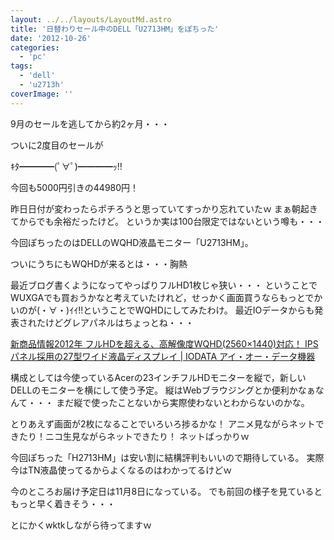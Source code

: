 ```yaml
---
layout: ../../layouts/LayoutMd.astro
title: '日替わりセール中のDELL「U2713HM」をぽちった'
date: '2012-10-26'
categories:
  - 'pc'
tags:
  - 'dell'
  - 'u2713h'
coverImage: ''
---
```


9月のセールを逃してから約2ヶ月・・・

ついに2度目のセールが

ｷﾀ━━━━(ﾟ∀ﾟ)━━━━ｯ!!

今回も5000円引きの44980円！

昨日日付が変わったらポチろうと思っていてすっかり忘れていたｗ まぁ朝起きてからでも余裕だったけど。 というか実は100台限定ではないという噂も・・・

今回ぽちったのはDELLのWQHD液晶モニター「U2713HM」。

ついにうちにもWQHDが来るとは・・・胸熱

最近ブログ書くようになってやっぱりフルHD1枚じゃ狭い・・・ ということでWUXGAでも買おうかなと考えていたけれど，せっかく画面買うならもっとでかいのが(・∀・)ｲｲ!!ということでWQHDにしてみたわけ。 最近IOデータからも発表されたけどグレアパネルはちょっとね・・・

[新商品情報2012年 フルHDを超える、高解像度WQHD\(2560×1440\)対応！ IPSパネル採用の27型ワイド液晶ディスプレイ \| IODATA アイ・オー・データ機器](https://www.iodata.jp/news/2012/newprod/10/lcd-mf271cgbr.htm)

構成としては今使っているAcerの23インチフルHDモニターを縦で，新しいDELLのモニターを横にして使う予定。 縦はWebブラウジングとか便利かなぁなんて・・・ まだ縦で使ったことないから実際使わないとわからないのかな。

とりあえず画面が2枚になることでいろいろ捗るかな！ アニメ見ながらネットできたり！ニコ生見ながらネットできたり！ ネットばっかりｗ

今回ぽちった「H2713HM」は安い割に結構評判もいいので期待している。 実際今はTN液晶使ってるからよくなるのはわかってるけどｗ

<div data-vc_mylinkbox_id="889318570"></div>

今のところお届け予定日は11月8日になっている。 でも前回の様子を見ているともっと早く着きそう・・・

とにかくwktkしながら待ってますｗ
